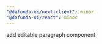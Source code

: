 ```yaml
---
"@dafunda-ui/next-client": minor
"@dafunda-ui/react": minor
---
```


add editable paragraph component
